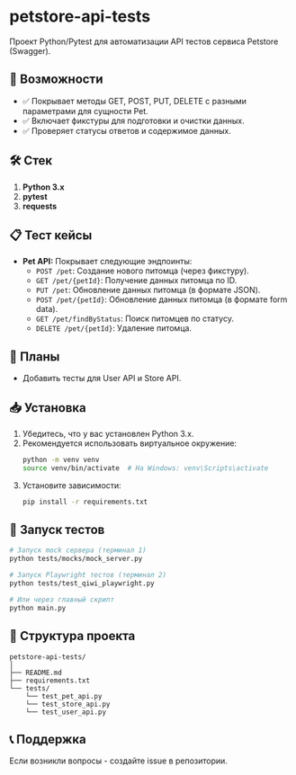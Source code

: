 # petstore-api-tests

Проект Python/Pytest для автоматизации API тестов сервиса Petstore (Swagger).

## 🚀 Возможности

- ✅ Покрывает методы GET, POST, PUT, DELETE с разными параметрами для сущности Pet.
- ✅ Включает фикстуры для подготовки и очистки данных.
- ✅ Проверяет статусы ответов и содержимое данных.

## 🛠 Стек 

1. **Python 3.x**
2. **pytest**
3. **requests**

## 📋 Тест кейсы

* **Pet API:** Покрывает следующие эндпоинты:
    * `POST /pet`: Создание нового питомца (через фикстуру).
    * `GET /pet/{petId}`: Получение данных питомца по ID.
    * `PUT /pet`: Обновление данных питомца (в формате JSON).
    * `POST /pet/{petId}`: Обновление данных питомца (в формате form data).
    * `GET /pet/findByStatus`: Поиск питомцев по статусу.
    * `DELETE /pet/{petId}`: Удаление питомца.

## 📆 Планы

* Добавить тесты для User API и Store API. 

## 📥 Установка

1.  Убедитесь, что у вас установлен Python 3.x.
2.  Рекомендуется использовать виртуальное окружение:
    ```bash
    python -m venv venv
    source venv/bin/activate  # На Windows: venv\Scripts\activate
    ```
3.  Установите зависимости:
    ```bash
    pip install -r requirements.txt
    ```

## 🚀 Запуск тестов

```bash
# Запуск mock сервера (терминал 1)
python tests/mocks/mock_server.py

# Запуск Playwright тестов (терминал 2)
python tests/test_qiwi_playwright.py

# Или через главный скрипт
python main.py
```

## 📁 Структура проекта

```
petstore-api-tests/
│
├── README.md
├── requirements.txt
└── tests/
    └── test_pet_api.py
    └── test_store_api.py
    └── test_user_api.py

```

## 📞 Поддержка

Если возникли вопросы - создайте issue в репозитории.
